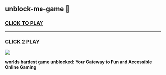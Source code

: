 
## unblock-me-game 👋
<h3>
<a href="https://premium.freeplayer.one?title=unblock-me-game&ref=14F">CLICK TO PLAY</a></h3>
<hr>

<h3>
<a href="https://premium.freeplayer.one?title=unblock-me-game&ref=14F">CLICK 2 PLAY</a>
  
</h3>

<a href="https://premium.freeplayer.one?title=unblock-me-game&ref=12F/"><img src="https://clearcache.store/games.png"></a>


**worlds hardest game unblocked: Your Gateway to Fun and Accessible Online Gaming**
